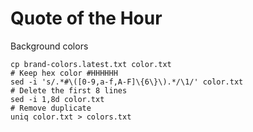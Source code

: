 # Quote of the Hour

Background colors
```
cp brand-colors.latest.txt color.txt
# Keep hex color #HHHHHH
sed -i 's/.*#\([0-9,a-f,A-F]\{6\}\).*/\1/' color.txt
# Delete the first 8 lines
sed -i 1,8d color.txt
# Remove duplicate
uniq color.txt > colors.txt
```

